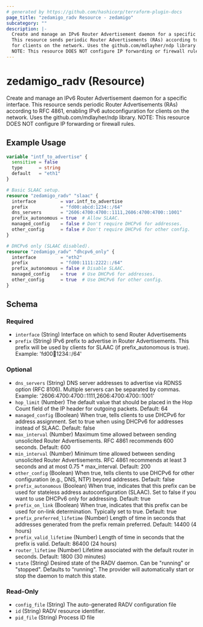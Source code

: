 ```yaml
---
# generated by https://github.com/hashicorp/terraform-plugin-docs
page_title: "zedamigo_radv Resource - zedamigo"
subcategory: ""
description: |-
  Create and manage an IPv6 Router Advertisement daemon for a specific interface.
  This resource sends periodic Router Advertisements (RAs) according to RFC 4861, enabling IPv6 autoconfiguration
  for clients on the network. Uses the github.com/mdlayher/ndp library.
  NOTE: This resource DOES NOT configure IP forwarding or firewall rules.
---
```


# zedamigo_radv (Resource)

Create and manage an IPv6 Router Advertisement daemon for a specific interface.
		This resource sends periodic Router Advertisements (RAs) according to RFC 4861, enabling IPv6 autoconfiguration
		for clients on the network. Uses the github.com/mdlayher/ndp library.
		NOTE: This resource DOES NOT configure IP forwarding or firewall rules.

## Example Usage

```terraform
variable "intf_to_advertise" {
  sensitive = false
  type      = string
  default   = "eth1"
}

# Basic SLAAC setup.
resource "zedamigo_radv" "slaac" {
  interface         = var.intf_to_advertise
  prefix            = "fd00:abcd:1234::/64"
  dns_servers       = "2606:4700:4700::1111,2606:4700:4700::1001"
  prefix_autonomous = true  # Allow SLAAC.
  managed_config    = false # Don't require DHCPv6 for addresses.
  other_config      = false # Don't require DHCPv6 for other config.
}

# DHCPv6 only (SLAAC disabled).
resource "zedamigo_radv" "dhcpv6_only" {
  interface         = "eth2"
  prefix            = "fd00:1111:2222::/64"
  prefix_autonomous = false # Disable SLAAC.
  managed_config    = true  # Use DHCPv6 for addresses.
  other_config      = true  # Use DHCPv6 for other config.
}
```

<!-- schema generated by tfplugindocs -->
## Schema

### Required

- `interface` (String) Interface on which to send Router Advertisements
- `prefix` (String) IPv6 prefix to advertise in Router Advertisements.
				This prefix will be used by clients for SLAAC (if prefix_autonomous is true).
				Example: 'fd00:abcd:1234::/64'

### Optional

- `dns_servers` (String) DNS server addresses to advertise via RDNSS option (RFC 8106).
				Multiple servers can be separated by commas. Example: '2606:4700:4700::1111,2606:4700:4700::1001'
- `hop_limit` (Number) The default value that should be placed in the Hop Count field of the IP header for outgoing packets. Default: 64
- `managed_config` (Boolean) When true, tells clients to use DHCPv6 for address assignment.
				Set to true when using DHCPv6 for addresses instead of SLAAC. Default: false
- `max_interval` (Number) Maximum time allowed between sending unsolicited Router Advertisements. RFC 4861 recommends 600 seconds. Default: 600
- `min_interval` (Number) Minimum time allowed between sending unsolicited Router Advertisements. RFC 4861 recommends at least 3 seconds and at most 0.75 * max_interval. Default: 200
- `other_config` (Boolean) When true, tells clients to use DHCPv6 for other configuration
				(e.g., DNS, NTP) beyond addresses. Default: false
- `prefix_autonomous` (Boolean) When true, indicates that this prefix can be used for stateless address
				autoconfiguration (SLAAC). Set to false if you want to use DHCPv6 only for addressing. Default: true
- `prefix_on_link` (Boolean) When true, indicates that this prefix can be used for on-link determination.
				Typically set to true. Default: true
- `prefix_preferred_lifetime` (Number) Length of time in seconds that addresses generated from the prefix remain preferred. Default: 14400 (4 hours)
- `prefix_valid_lifetime` (Number) Length of time in seconds that the prefix is valid. Default: 86400 (24 hours)
- `router_lifetime` (Number) Lifetime associated with the default router in seconds. Default: 1800 (30 minutes)
- `state` (String) Desired state of the RADV daemon. Can be "running" or "stopped".
				Defaults to "running". The provider will automatically start or stop the daemon to match this state.

### Read-Only

- `config_file` (String) The auto-generated RADV configuration file
- `id` (String) RADV resource identifier.
- `pid_file` (String) Process ID file

